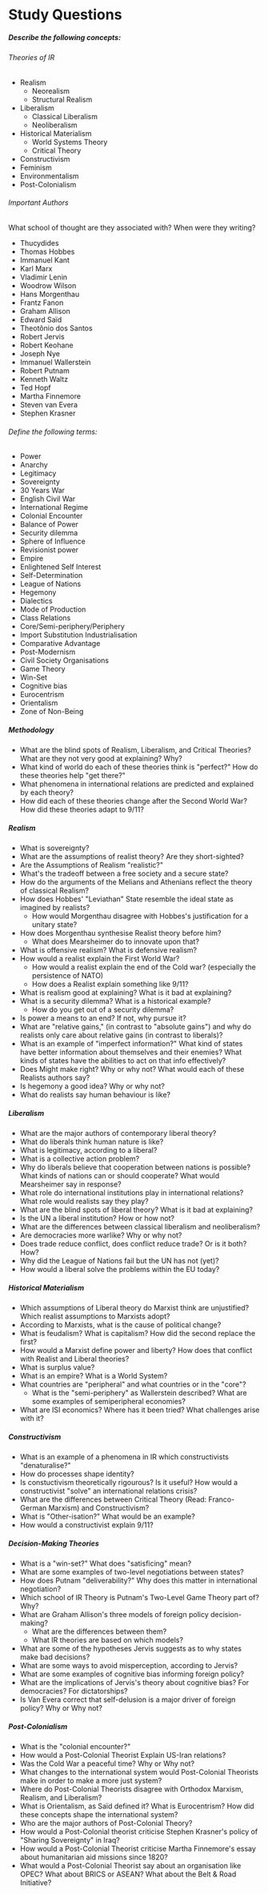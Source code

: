 # Study Questions

##### Describe the following concepts:

###### Theories of IR
- Realism
  - Neorealism
  - Structural Realism
- Liberalism
  - Classical Liberalism
  - Neoliberalism
- Historical Materialism
  - World Systems Theory
  - Critical Theory
- Constructivism
- Feminism
- Environmentalism
- Post-Colonialism

###### Important Authors
What school of thought are they associated with? When were they writing?
-  Thucydides
-  Thomas Hobbes
-  Immanuel Kant
-  Karl Marx
-  Vladimir Lenin
-  Woodrow Wilson
-  Hans Morgenthau
-  Frantz Fanon
-  Graham Allison
-  Edward Saïd
-  Theotônio dos Santos
-  Robert Jervis
-  Robert Keohane
-  Joseph Nye
-  Immanuel Wallerstein
-  Robert Putnam
-  Kenneth Waltz
-  Ted Hopf
-  Martha Finnemore
-  Steven van Evera
-  Stephen Krasner

###### Define the following terms:

- Power
- Anarchy
- Legitimacy
- Sovereignty
- 30 Years War
- English Civil War
- International Regime
- Colonial Encounter
- Balance of Power
- Security dilemma
- Sphere of Influence
- Revisionist power
- Empire
- Enlightened Self Interest
- Self-Determination
- League of Nations
- Hegemony
- Dialectics
- Mode of Production
- Class Relations
- Core/Semi-periphery/Periphery
- Import Substitution Industrialisation
- Comparative Advantage
- Post-Modernism
- Civil Society Organisations
- Game Theory
- Win-Set
- Cognitive bias
- Eurocentrism
- Orientalism
- Zone of Non-Being

##### Methodology

- What are the blind spots of Realism, Liberalism, and Critical Theories? What are they not very good at explaining? Why?
- What kind of world do each of these theories think is "perfect?" How do these theories help "get there?"
- What phenomena in international relations are predicted and explained by each theory?
- How did each of these theories change after the Second World War? How did these theories adapt to 9/11?

##### Realism

- What is sovereignty?
- What are the assumptions of realist theory? Are they short-sighted?
- Are the Assumptions of Realism "realistic?"
- What's the tradeoff between a free society and a secure state?
- How do the arguments of the Melians and Athenians reflect the theory of classical Realism?
- How does Hobbes' "Leviathan" State resemble the ideal state as imagined by realists?
  - How would Morgenthau disagree with Hobbes's justification for a unitary state?
- How does Morgenthau synthesise Realist theory before him?
  - What does Mearsheimer do to innovate upon that?
- What is offensive realism? What is defensive realism?
- How would a realist explain the First World War?
  - How would a realist explain the end of the Cold war? (especially the persistence of NATO)
  - How does a Realist explain something like 9/11?
- What is realism good at explaining? What is it bad at explaining?
- What is a security dilemma? What is a historical example?
  - How do you get out of a security dilemma?
- Is power a means to an end? If not, why pursue it?
- What are "relative gains," (in contrast to "absolute gains") and why do realists only care about relative gains (in contrast to liberals)?
- What is an example of "imperfect information?" What kind of states have better information about themselves and their enemies? What kinds of states have the abilities to act on that info effectively?
- Does Might make right? Why or why not? What would each of these Realists authors say?
- Is hegemony a good idea? Why or why not?
- What do realists say human behaviour is like?

##### Liberalism

- What are the major authors of contemporary liberal theory?
- What do liberals think human nature is like?
- What is legitimacy, according to a liberal?
- What is a collective action problem?
- Why do liberals believe that cooperation between nations is possible? What kinds of nations can or should cooperate? What would Mearsheimer say in response?
- What role do international institutions play in international relations? What role would realists say they play?
- What are the blind spots of liberal theory? What is it bad at explaining?
- Is the UN a liberal institution? How or how not?
- What are the differences between classical liberalism and neoliberalism?
- Are democracies more warlike? Why or why not?
- Does trade reduce conflict, does conflict reduce trade? Or is it both? How?
- Why did the League of Nations fail but the UN has not (yet)?
- How would a liberal solve the problems within the EU today?

##### Historical Materialism

- Which assumptions of Liberal theory do Marxist think are unjustified? Which realist assumptions to Marxists adopt?
- According to Marxists, what is the cause of political change?
- What is feudalism? What is capitalism? How did the second replace the first?
- How would a Marxist define power and liberty? How does that conflict with Realist and Liberal theories?
- What is surplus value?
- What is an empire? What is a World System?
- What countries are "peripheral" and what countries or in the "core"?
  - What is the "semi-periphery" as Wallerstein described? What are some examples of semiperipheral economies?
- What are ISI economics? Where has it been tried? What challenges arise with it?

##### Constructivism

- What is an example of a phenomena in IR which constructivists "denaturalise?"
- How do processes shape identity?
- Is constuctivism theoretically rigourous? Is it useful? How would a constructivist "solve" an international relations crisis?
- What are the differences between Critical Theory (Read: Franco-German Marxism) and Constructivism?
- What is "Other-isation?" What would be an example?
- How would a constructivist explain 9/11?

##### Decision-Making Theories

- What is a "win-set?" What does "satisficing" mean?
- What are some examples of two-level negotiations between states?
- How does Putnam "deliverability?" Why does this matter in international negotiation?
- Which school of IR Theory is Putnam's Two-Level Game Theory part of? Why?
- What are Graham Allison's three models of foreign policy decision-making?
  - What are the differences between them?
  - What IR theories are based on which models?
- What are some of the hypotheses Jervis suggests as to why states make bad decisions?
- What are some ways to avoid misperception, according to Jervis?
- What are some examples of cognitive bias informing foreign policy?
- What are the implications of Jervis's theory about cognitive bias? For democracies? For dictatorships?
- Is Van Evera correct that self-delusion is a major driver of foreign policy? Why or Why not?

##### Post-Colonialism

- What is the "colonial encounter?"
- How would a Post-Colonial Theorist Explain US-Iran relations?
- Was the Cold War a peaceful time? Why or Why not?
- What changes to the international system would Post-Colonial Theorists make in order to make a more just system?
- Where do Post-Colonial Theorists disagree with Orthodox Marxism, Realism, and Liberalism?
- What is Orientalism, as Saïd defined it? What is Eurocentrism? How did these concepts shape the international system?
- Who are the major authors of Post-Colonial Theory?
- How would a Post-Colonial theorist criticise Stephen Krasner's policy of "Sharing Sovereignty" in Iraq?
- How would a Post-Colonial Theorist criticise Martha Finnemore's essay about humanitarian aid missions since 1820?
- What would a Post-Colonial Theorist say about an organisation like OPEC? What about BRICS or ASEAN? What about the Belt & Road Initiative?
